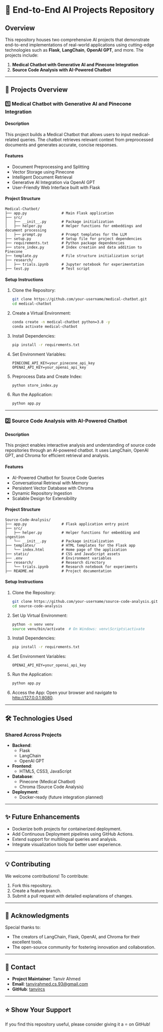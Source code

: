 # 🌟 End-to-End AI Projects Repository

## Overview
This repository houses two comprehensive AI projects that demonstrate end-to-end implementations of real-world applications using cutting-edge technologies such as **Flask**, **LangChain**, **OpenAI GPT**, and more. The projects include:

1. **Medical Chatbot with Generative AI and Pinecone Integration**
2. **Source Code Analysis with AI-Powered Chatbot**

---

## 🚀 Projects Overview

### 1️⃣ Medical Chatbot with Generative AI and Pinecone Integration

#### Description
This project builds a Medical Chatbot that allows users to input medical-related queries. The chatbot retrieves relevant context from preprocessed documents and generates accurate, concise responses.

#### Features
- Document Preprocessing and Splitting
- Vector Storage using Pinecone
- Intelligent Document Retrieval
- Generative AI Integration via OpenAI GPT
- User-Friendly Web Interface built with Flask

#### Project Structure
```plaintext
Medical-Chatbot/
├── app.py                # Main Flask application
├── src/
│   ├── __init__.py       # Package initialization
│   ├── helper.py         # Helper functions for embeddings and document processing
│   ├── prompt.py         # Prompt templates for the LLM
├── setup.py              # Setup file for project dependencies
├── requirements.txt      # Python package dependencies
├── store_index.py        # Index creation and data addition to Pinecone
├── template.py           # File structure initialization script
├── research/
│   ├── trials.ipynb      # Jupyter notebook for experimentation
├── test.py               # Test script
```

#### Setup Instructions
1. Clone the Repository:
   ```bash
   git clone https://github.com/your-username/medical-chatbot.git
   cd medical-chatbot
   ```
2. Create a Virtual Environment:
   ```bash
   conda create -n medical-chatbot python=3.8 -y
   conda activate medical-chatbot
   ```
3. Install Dependencies:
   ```bash
   pip install -r requirements.txt
   ```
4. Set Environment Variables:
   ```plaintext
   PINECONE_API_KEY=your_pinecone_api_key
   OPENAI_API_KEY=your_openai_api_key
   ```
5. Preprocess Data and Create Index:
   ```bash
   python store_index.py
   ```
6. Run the Application:
   ```bash
   python app.py
   ```

---

### 2️⃣ Source Code Analysis with AI-Powered Chatbot

#### Description
This project enables interactive analysis and understanding of source code repositories through an AI-powered chatbot. It uses LangChain, OpenAI GPT, and Chroma for efficient retrieval and analysis.

#### Features
- AI-Powered Chatbot for Source Code Queries
- Conversational Retrieval with Memory
- Persistent Vector Database with Chroma
- Dynamic Repository Ingestion
- Scalable Design for Extensibility

#### Project Structure
```plaintext
Source-Code-Analysis/
├── app.py                # Flask application entry point
├── src/
│   ├── helper.py         # Helper functions for embedding and ingestion
│   └── __init__.py       # Package initialization
├── templates/            # HTML templates for the Flask app
│   └── index.html        # Home page of the application
├── static/               # CSS and JavaScript assets
├── .env                  # Environment variables
├── research/             # Research directory
│   └── trials.ipynb      # Research notebook for experiments
├── README.md             # Project documentation
```

#### Setup Instructions
1. Clone the Repository:
   ```bash
   git clone https://github.com/your-username/source-code-analysis.git
   cd source-code-analysis
   ```
2. Set Up Virtual Environment:
   ```bash
   python -m venv venv
   source venv/bin/activate  # On Windows: venv\Scripts\activate
   ```
3. Install Dependencies:
   ```bash
   pip install -r requirements.txt
   ```
4. Set Environment Variables:
   ```plaintext
   OPENAI_API_KEY=your_openai_api_key
   ```
5. Run the Application:
   ```bash
   python app.py
   ```
6. Access the App:
   Open your browser and navigate to http://127.0.0.1:8080.

---

## 🛠️ Technologies Used
### Shared Across Projects
- **Backend**:
  - Flask
  - LangChain
  - OpenAI GPT
- **Frontend**:
  - HTML5, CSS3, JavaScript
- **Database**:
  - Pinecone (Medical Chatbot)
  - Chroma (Source Code Analysis)
- **Deployment**:
  - Docker-ready (future integration planned)

---

## ✨ Future Enhancements
- Dockerize both projects for containerized deployment.
- Add Continuous Deployment pipelines using GitHub Actions.
- Extend support for multilingual queries and analysis.
- Integrate visualization tools for better user experience.

---

## 💡 Contributing
We welcome contributions! To contribute:
1. Fork this repository.
2. Create a feature branch.
3. Submit a pull request with detailed explanations of changes.

---

## 🙌 Acknowledgments
Special thanks to:
- The creators of LangChain, Flask, OpenAI, and Chroma for their excellent tools.
- The open-source community for fostering innovation and collaboration.

---

## 📧 Contact
- **Project Maintainer**: Tanvir Ahmed
- **Email**: tanvirahmed.cs.93@gmail.com
- **GitHub**: [tanvircs](https://github.com/tanvircs)

---

## ⭐ Show Your Support
If you find this repository useful, please consider giving it a ⭐ on GitHub!
